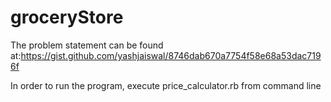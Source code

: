 # groceryStore

The problem statement can be found at:https://gist.github.com/yashjaiswal/8746dab670a7754f58e68a53dac7196f

In order to run the program, execute price_calculator.rb from command line

